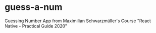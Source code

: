 # guess-a-num
Guessing Number App from Maximilian Schwarzmüller's Course "React Native - Practical Guide 2020"
